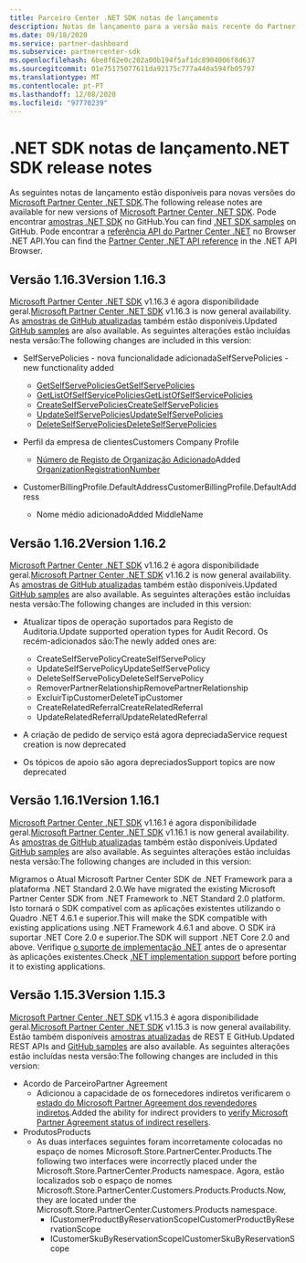 ```yaml
---
title: Parceiro Center .NET SDK notas de lançamento
description: Notas de lançamento para a versão mais recente do Partner Center .NET SDK.
ms.date: 09/18/2020
ms.service: partner-dashboard
ms.subservice: partnercenter-sdk
ms.openlocfilehash: 6be8f62e0c202a00b194f5af1dc8904006f8d637
ms.sourcegitcommit: 01e75175077611da92175c777a440a594fb05797
ms.translationtype: MT
ms.contentlocale: pt-PT
ms.lasthandoff: 12/08/2020
ms.locfileid: "97770239"
---
```

# <a name="net-sdk-release-notes"></a><span data-ttu-id="132db-103">.NET SDK notas de lançamento</span><span class="sxs-lookup"><span data-stu-id="132db-103">.NET SDK release notes</span></span>

<span data-ttu-id="132db-104">As seguintes notas de lançamento estão disponíveis para novas versões do [Microsoft Partner Center .NET SDK](https://www.nuget.org/packages/Microsoft.Store.PartnerCenter).</span><span class="sxs-lookup"><span data-stu-id="132db-104">The following release notes are available for new versions of [Microsoft Partner Center .NET SDK](https://www.nuget.org/packages/Microsoft.Store.PartnerCenter).</span></span> <span data-ttu-id="132db-105">Pode encontrar [amostras .NET SDK](https://github.com/Microsoft/Partner-Center-DotNet-Samples) no GitHub.</span><span class="sxs-lookup"><span data-stu-id="132db-105">You can find [.NET SDK samples](https://github.com/Microsoft/Partner-Center-DotNet-Samples) on GitHub.</span></span> <span data-ttu-id="132db-106">Pode encontrar a [referência API do Partner Center .NET](/dotnet/api/?view=partnercenter-dotnet-latest&preserve-view=true) no Browser .NET API.</span><span class="sxs-lookup"><span data-stu-id="132db-106">You can find the [Partner Center .NET API reference](/dotnet/api/?view=partnercenter-dotnet-latest&preserve-view=true) in the .NET API Browser.</span></span>

## <a name="version-1163"></a><span data-ttu-id="132db-107">Versão 1.16.3</span><span class="sxs-lookup"><span data-stu-id="132db-107">Version 1.16.3</span></span>

<span data-ttu-id="132db-108">[Microsoft Partner Center .NET SDK](https://www.nuget.org/packages/Microsoft.Store.PartnerCenter/1.16.3) v1.16.3 é agora disponibilidade geral.</span><span class="sxs-lookup"><span data-stu-id="132db-108">[Microsoft Partner Center .NET SDK](https://www.nuget.org/packages/Microsoft.Store.PartnerCenter/1.16.3) v1.16.3 is now general availability.</span></span> <span data-ttu-id="132db-109">As [amostras de GitHub atualizadas](https://github.com/Microsoft/Partner-Center-DotNet-Samples) também estão disponíveis.</span><span class="sxs-lookup"><span data-stu-id="132db-109">Updated [GitHub samples](https://github.com/Microsoft/Partner-Center-DotNet-Samples) are also available.</span></span> <span data-ttu-id="132db-110">As seguintes alterações estão incluídas nesta versão:</span><span class="sxs-lookup"><span data-stu-id="132db-110">The following changes are included in this version:</span></span>

* <span data-ttu-id="132db-111">SelfServePolicies - nova funcionalidade adicionada</span><span class="sxs-lookup"><span data-stu-id="132db-111">SelfServePolicies - new functionality added</span></span>
  * [<span data-ttu-id="132db-112">GetSelfServePolicies</span><span class="sxs-lookup"><span data-stu-id="132db-112">GetSelfServePolicies</span></span>](get-a-self-serve-policy-by-id.md)
  * [<span data-ttu-id="132db-113">GetListOfSelfServicePolicies</span><span class="sxs-lookup"><span data-stu-id="132db-113">GetListOfSelfServicePolicies</span></span>](get-a-list-of-self-serve-policies.md)
  * [<span data-ttu-id="132db-114">CreateSelfServePolicies</span><span class="sxs-lookup"><span data-stu-id="132db-114">CreateSelfServePolicies</span></span>](create-a-self-serve-policy.md)
  * [<span data-ttu-id="132db-115">UpdateSelfServePolicies</span><span class="sxs-lookup"><span data-stu-id="132db-115">UpdateSelfServePolicies</span></span>](update-a-self-serve-policy.md)
  * [<span data-ttu-id="132db-116">DeleteSelfServePolicies</span><span class="sxs-lookup"><span data-stu-id="132db-116">DeleteSelfServePolicies</span></span>](delete-a-self-serve-policy.md)

* <span data-ttu-id="132db-117">Perfil da empresa de clientes</span><span class="sxs-lookup"><span data-stu-id="132db-117">Customers Company Profile</span></span>
  * <span data-ttu-id="132db-118">[Número de Registo de Organização Adicionado](create-a-customer.md)</span><span class="sxs-lookup"><span data-stu-id="132db-118">Added [OrganizationRegistrationNumber](create-a-customer.md)</span></span>

* <span data-ttu-id="132db-119">CustomerBillingProfile.DefaultAddress</span><span class="sxs-lookup"><span data-stu-id="132db-119">CustomerBillingProfile.DefaultAddress</span></span>
  * <span data-ttu-id="132db-120">Nome médio adicionado</span><span class="sxs-lookup"><span data-stu-id="132db-120">Added MiddleName</span></span>

## <a name="version-1162"></a><span data-ttu-id="132db-121">Versão 1.16.2</span><span class="sxs-lookup"><span data-stu-id="132db-121">Version 1.16.2</span></span>

<span data-ttu-id="132db-122">[Microsoft Partner Center .NET SDK](https://www.nuget.org/packages/Microsoft.Store.PartnerCenter/1.16.2) v1.16.2 é agora disponibilidade geral.</span><span class="sxs-lookup"><span data-stu-id="132db-122">[Microsoft Partner Center .NET SDK](https://www.nuget.org/packages/Microsoft.Store.PartnerCenter/1.16.2) v1.16.2 is now general availability.</span></span> <span data-ttu-id="132db-123">As [amostras de GitHub atualizadas](https://github.com/Microsoft/Partner-Center-DotNet-Samples) também estão disponíveis.</span><span class="sxs-lookup"><span data-stu-id="132db-123">Updated [GitHub samples](https://github.com/Microsoft/Partner-Center-DotNet-Samples) are also available.</span></span> <span data-ttu-id="132db-124">As seguintes alterações estão incluídas nesta versão:</span><span class="sxs-lookup"><span data-stu-id="132db-124">The following changes are included in this version:</span></span>

* <span data-ttu-id="132db-125">Atualizar tipos de operação suportados para Registo de Auditoria.</span><span class="sxs-lookup"><span data-stu-id="132db-125">Update supported operation types for Audit Record.</span></span> <span data-ttu-id="132db-126">Os recém-adicionados são:</span><span class="sxs-lookup"><span data-stu-id="132db-126">The newly added ones are:</span></span>
  * <span data-ttu-id="132db-127">CreateSelfServePolicy</span><span class="sxs-lookup"><span data-stu-id="132db-127">CreateSelfServePolicy</span></span>
  * <span data-ttu-id="132db-128">UpdateSelfServePolicy</span><span class="sxs-lookup"><span data-stu-id="132db-128">UpdateSelfServePolicy</span></span>
  * <span data-ttu-id="132db-129">DeleteSelfServePolicy</span><span class="sxs-lookup"><span data-stu-id="132db-129">DeleteSelfServePolicy</span></span>
  * <span data-ttu-id="132db-130">RemoverPartnerRelationship</span><span class="sxs-lookup"><span data-stu-id="132db-130">RemovePartnerRelationship</span></span>
  * <span data-ttu-id="132db-131">ExcluirTipCustomer</span><span class="sxs-lookup"><span data-stu-id="132db-131">DeleteTipCustomer</span></span>
  * <span data-ttu-id="132db-132">CreateRelatedReferral</span><span class="sxs-lookup"><span data-stu-id="132db-132">CreateRelatedReferral</span></span>
  * <span data-ttu-id="132db-133">UpdateRelatedReferral</span><span class="sxs-lookup"><span data-stu-id="132db-133">UpdateRelatedReferral</span></span>

* <span data-ttu-id="132db-134">A criação de pedido de serviço está agora depreciada</span><span class="sxs-lookup"><span data-stu-id="132db-134">Service request creation is now deprecated</span></span>
* <span data-ttu-id="132db-135">Os tópicos de apoio são agora depreciados</span><span class="sxs-lookup"><span data-stu-id="132db-135">Support topics are now deprecated</span></span>


## <a name="version-1161"></a><span data-ttu-id="132db-136">Versão 1.16.1</span><span class="sxs-lookup"><span data-stu-id="132db-136">Version 1.16.1</span></span>

<span data-ttu-id="132db-137">[Microsoft Partner Center .NET SDK](https://www.nuget.org/packages/Microsoft.Store.PartnerCenter/1.16.1) v1.16.1 é agora disponibilidade geral.</span><span class="sxs-lookup"><span data-stu-id="132db-137">[Microsoft Partner Center .NET SDK](https://www.nuget.org/packages/Microsoft.Store.PartnerCenter/1.16.1) v1.16.1 is now general availability.</span></span> <span data-ttu-id="132db-138">As [amostras de GitHub atualizadas](https://github.com/Microsoft/Partner-Center-DotNet-Samples) também estão disponíveis.</span><span class="sxs-lookup"><span data-stu-id="132db-138">Updated [GitHub samples](https://github.com/Microsoft/Partner-Center-DotNet-Samples) are also available.</span></span> <span data-ttu-id="132db-139">As seguintes alterações estão incluídas nesta versão:</span><span class="sxs-lookup"><span data-stu-id="132db-139">The following changes are included in this version:</span></span>

<span data-ttu-id="132db-140">Migramos o Atual Microsoft Partner Center SDK de .NET Framework para a plataforma .NET Standard 2.0.</span><span class="sxs-lookup"><span data-stu-id="132db-140">We have migrated the existing Microsoft Partner Center SDK from .NET Framework to .NET Standard 2.0 platform.</span></span> <span data-ttu-id="132db-141">Isto tornará o SDK compatível com as aplicações existentes utilizando o Quadro .NET 4.6.1 e superior.</span><span class="sxs-lookup"><span data-stu-id="132db-141">This will make the SDK compatible with existing applications using .NET Framework 4.6.1 and above.</span></span> <span data-ttu-id="132db-142">O SDK irá suportar .NET Core 2.0 e superior.</span><span class="sxs-lookup"><span data-stu-id="132db-142">The SDK will support .NET Core 2.0 and above.</span></span> <span data-ttu-id="132db-143">Verifique [o suporte de implementação .NET](/dotnet/standard/net-standard) antes de o apresentar às aplicações existentes.</span><span class="sxs-lookup"><span data-stu-id="132db-143">Check [.NET implementation support](/dotnet/standard/net-standard) before porting it to existing applications.</span></span>   


## <a name="version-1153"></a><span data-ttu-id="132db-144">Versão 1.15.3</span><span class="sxs-lookup"><span data-stu-id="132db-144">Version 1.15.3</span></span>
<span data-ttu-id="132db-145">[Microsoft Partner Center .NET SDK](https://www.nuget.org/packages/Microsoft.Store.PartnerCenter/1.15.3) v1.15.3 é agora disponibilidade geral.</span><span class="sxs-lookup"><span data-stu-id="132db-145">[Microsoft Partner Center .NET SDK](https://www.nuget.org/packages/Microsoft.Store.PartnerCenter/1.15.3) v1.15.3 is now general availability.</span></span> <span data-ttu-id="132db-146">Estão também disponíveis [amostras atualizadas](https://github.com/Microsoft/Partner-Center-DotNet-Samples) de REST E GitHub.</span><span class="sxs-lookup"><span data-stu-id="132db-146">Updated REST APIs and [GitHub samples](https://github.com/Microsoft/Partner-Center-DotNet-Samples) are also available.</span></span> <span data-ttu-id="132db-147">As seguintes alterações estão incluídas nesta versão:</span><span class="sxs-lookup"><span data-stu-id="132db-147">The following changes are included in this version:</span></span>

* <span data-ttu-id="132db-148">Acordo de Parceiro</span><span class="sxs-lookup"><span data-stu-id="132db-148">Partner Agreement</span></span>
  * <span data-ttu-id="132db-149">Adicionou a capacidade de os fornecedores indiretos verificarem o [estado do Microsoft Partner Agreement dos revendedores indiretos](verify-indirect-reseller-mpa-status.md).</span><span class="sxs-lookup"><span data-stu-id="132db-149">Added the ability for indirect providers to [verify Microsoft Partner Agreement status of indirect resellers](verify-indirect-reseller-mpa-status.md).</span></span>
* <span data-ttu-id="132db-150">Produtos</span><span class="sxs-lookup"><span data-stu-id="132db-150">Products</span></span>
  * <span data-ttu-id="132db-151">As duas interfaces seguintes foram incorretamente colocadas no espaço de nomes Microsoft.Store.PartnerCenter.Products.</span><span class="sxs-lookup"><span data-stu-id="132db-151">The following two interfaces were incorrectly placed under the Microsoft.Store.PartnerCenter.Products namespace.</span></span> <span data-ttu-id="132db-152">Agora, estão localizados sob o espaço de nomes Microsoft.Store.PartnerCenter.Customers.Products.Products.</span><span class="sxs-lookup"><span data-stu-id="132db-152">Now, they are located under the Microsoft.Store.PartnerCenter.Customers.Products namespace.</span></span>
    * <span data-ttu-id="132db-153">ICustomerProductByReservationScope</span><span class="sxs-lookup"><span data-stu-id="132db-153">ICustomerProductByReservationScope</span></span>
    * <span data-ttu-id="132db-154">ICustomerSkuByReservationScope</span><span class="sxs-lookup"><span data-stu-id="132db-154">ICustomerSkuByReservationScope</span></span>
